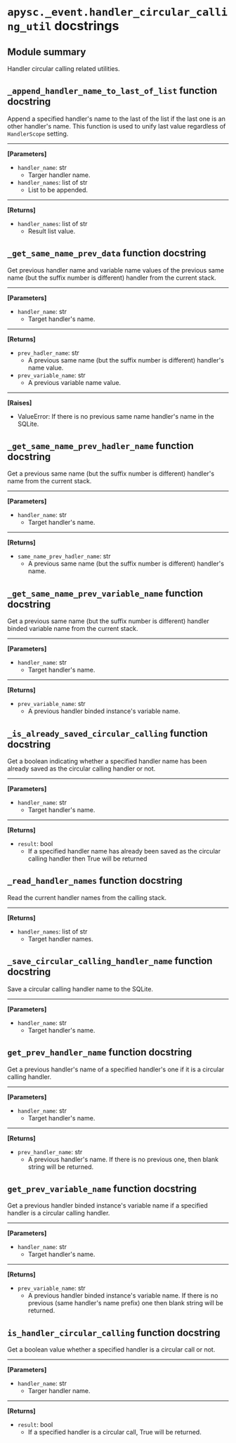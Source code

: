 # `apysc._event.handler_circular_calling_util` docstrings

## Module summary

Handler circular calling related utilities.

## `_append_handler_name_to_last_of_list` function docstring

Append a specified handler's name to the last of the list if the last one is an other handler's name. This function is used to unify last value regardless of `HandlerScope` setting.<hr>

**[Parameters]**

- `handler_name`: str
  - Targer handler name.
- `handler_names`: list of str
  - List to be appended.

<hr>

**[Returns]**

- `handler_names`: list of str
  - Result list value.

## `_get_same_name_prev_data` function docstring

Get previous handler name and variable name values of the previous same name (but the suffix number is different) handler from the current stack.<hr>

**[Parameters]**

- `handler_name`: str
  - Target handler's name.

<hr>

**[Returns]**

- `prev_hadler_name`: str
  - A previous same name (but the suffix number is different) handler's name value.
- `prev_variable_name`: str
  - A previous variable name value.

<hr>

**[Raises]**

- ValueError: If there is no previous same name handler's name in the SQLite.

## `_get_same_name_prev_hadler_name` function docstring

Get a previous same name (but the suffix number is different) handler's name from the current stack.<hr>

**[Parameters]**

- `handler_name`: str
  - Target handler's name.

<hr>

**[Returns]**

- `same_name_prev_hadler_name`: str
  - A previous same name (but the suffix number is different) handler's name.

## `_get_same_name_prev_variable_name` function docstring

Get a previous same name (but the suffix number is different) handler binded variable name from the current stack.<hr>

**[Parameters]**

- `handler_name`: str
  - Target handler's name.

<hr>

**[Returns]**

- `prev_variable_name`: str
  - A previous handler binded instance's variable name.

## `_is_already_saved_circular_calling` function docstring

Get a boolean indicating whether a specified handler name has been already saved as the circular calling handler or not.<hr>

**[Parameters]**

- `handler_name`: str
  - Target handler's name.

<hr>

**[Returns]**

- `result`: bool
  - If a specified handler name has already been saved as the circular calling handler then True will be returned

## `_read_handler_names` function docstring

Read the current handler names from the calling stack.<hr>

**[Returns]**

- `handler_names`: list of str
  - Target handler names.

## `_save_circular_calling_handler_name` function docstring

Save a circular calling handler name to the SQLite.<hr>

**[Parameters]**

- `handler_name`: str
  - Target handler's name.

## `get_prev_handler_name` function docstring

Get a previous handler's name of a specified handler's one if it is a circular calling handler.<hr>

**[Parameters]**

- `handler_name`: str
  - Target handler's name.

<hr>

**[Returns]**

- `prev_handler_name`: str
  - A previous handler's name. If there is no previous one, then blank string will be returned.

## `get_prev_variable_name` function docstring

Get a previous handler binded instance's variable name if a specified handler is a circular calling handler.<hr>

**[Parameters]**

- `handler_name`: str
  - Target handler's name.

<hr>

**[Returns]**

- `prev_variable_name`: str
  - A previous handler binded instance's variable name. If there is no previous (same handler's name prefix) one then blank string will be returned.

## `is_handler_circular_calling` function docstring

Get a boolean value whether a specified handler is a circular call or not.<hr>

**[Parameters]**

- `handler_name`: str
  - Targer handler name.

<hr>

**[Returns]**

- `result`: bool
  - If a specified handler is a circular call, True will be returned.